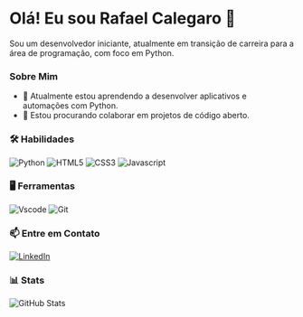 # Olá! Eu sou Rafael Calegaro 👋

Sou um desenvolvedor iniciante, atualmente em transição de carreira para a área de programação, com foco em Python.

### Sobre Mim

- 🌱 Atualmente estou aprendendo a desenvolver aplicativos e automações com Python.
- 👯 Estou procurando colaborar em projetos de código aberto.

### 🛠️ Habilidades

![Python](https://img.shields.io/badge/python-3670A0?style=for-the-badge&logo=python&logoColor=black)
![HTML5](https://img.shields.io/badge/HTML5-E34F26?style=for-the-badge&logo=html5&logoColor=white)
![CSS3](https://img.shields.io/badge/CSS3-1572B6?style=for-the-badge&logo=css3&logoColor=white)
![Javascript](https://img.shields.io/badge/JavaScript-F7DF1E?style=for-the-badge&logo=javascript&logoColor=black)

### 🖥️ Ferramentas

![Vscode](https://img.shields.io/badge/Vscode-007ACC?style=for-the-badge&logo=visual-studio-code&logoColor=white)
![Git](https://img.shields.io/badge/GIT-E44C30?style=for-the-badge&logo=git&logoColor=white)

### 📫 Entre em Contato

[![LinkedIn](https://img.shields.io/badge/LinkedIn-0077B5?style=for-the-badge&logo=linkedin&logoColor=white)](https://www.linkedin.com/in/rafaelcalegaro)

### 📊 Stats

![GitHub Stats](https://github-readme-stats.vercel.app/api?username=RafaelCalegaro2&theme=transparent&bg_color=000&border_color=30A3DC&show_icons=true&icon_color=30A3DC&title_color=E94D5F&text_color=FFF)

